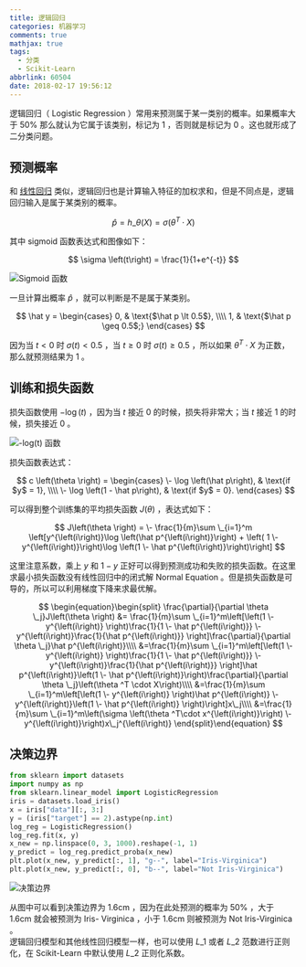 ```yaml
---
title: 逻辑回归
categories: 机器学习
comments: true
mathjax: true
tags:
  - 分类
  - Scikit-Learn
abbrlink: 60504
date: 2018-02-17 19:56:12
---
```


逻辑回归（ Logistic Regression ）常用来预测属于某一类别的概率。如果概率大于 50% 那么就认为它属于该类别，标记为 1 ，否则就是标记为 0 。这也就形成了二分类问题。

<!--more-->

## 预测概率

和 [线性回归](/posts/52662/) 类似，逻辑回归也是计算输入特征的加权求和，但是不同点是，逻辑回归输入是属于某类别的概率。

$$
\hat p = h\_\theta \left(X\right) = \sigma \left(\theta ^T \cdot X\right)
$$

其中 sigmoid 函数表达式和图像如下：

$$
\sigma \left(t\right) = \frac{1}{1+e^{-t}}
$$

![](sigmoid.svg "Sigmoid 函数")

一旦计算出概率 $\hat p$ ，就可以判断是不是属于某类别。

$$
\hat y =
\begin{cases}
0,  & \text{$\hat p \lt 0.5$}, \\\\
1, & \text{$\hat p \geq 0.5$;}
\end{cases}
$$

因为当 $t \lt 0$ 时 $\sigma \left(t\right) \lt 0.5$ ，当 $t \geq 0$ 时 $\sigma \left(t\right) \geq 0.5$ ，所以如果 $\theta ^T\cdot X$ 为正数，那么就预测结果为 1 。

## 训练和损失函数

损失函数使用 $-\log \left(t\right)$ ，因为当 $t$ 接近 0 的时候，损失将非常大；当 $t$ 接近 1 的时候，损失接近 0 。

![-log(t) 函数](log.svg)

损失函数表达式：

$$
c \left(\theta \right) =
\begin{cases}
\- \log \left(\hat p\right),  & \text{if $y$ = 1}, \\\\
\- \log \left(1 - \hat p\right), & \text{if $y$ = 0}.
\end{cases}
$$

可以得到整个训练集的平均损失函数 $J\left(\theta \right)$ ，表达式如下：

$$
J\left(\theta \right) = \- \frac{1}{m}\sum \_{i=1}^m \left[y^{\left(i\right)}\log \left(\hat p^{\left(i\right)}\right) + \left( 1 \- y^{\left(i\right)}\right)\log \left(1 \- \hat p^{\left(i\right)}\right)\right]
$$

这里注意系数，乘上 $y$ 和 $1 - y$ 正好可以得到预测成功和失败的损失函数。在这里求最小损失函数没有线性回归中的闭式解 Normal Equation 。但是损失函数是可导的，所以可以利用梯度下降来求最优解。

$$
\begin{equation}\begin{split}
\frac{\partial}{\partial \theta \_j}J\left(\theta \right) &= \frac{1}{m}\sum \_{i=1}^m\left[\left(1 \- y^{\left(i\right)} \right)\frac{1}{1 \- \hat p^{\left(i\right)}} \- y^{\left(i\right)}\frac{1}{\hat p^{\left(i\right)}} \right]\frac{\partial}{\partial \theta \_j}\hat p^{\left(i\right)}\\\\
&=\frac{1}{m}\sum \_{i=1}^m\left[\left(1 \- y^{\left(i\right)} \right)\frac{1}{1 \- \hat p^{\left(i\right)}} \- y^{\left(i\right)}\frac{1}{\hat p^{\left(i\right)}} \right]\hat p^{\left(i\right)}\left(1 \- \hat p^{\left(i\right)}\right)\frac{\partial}{\partial \theta \_j}\left(\theta ^T \cdot X\right)\\\\
&=\frac{1}{m}\sum \_{i=1}^m\left[\left(1 \- y^{\left(i\right)} \right)\hat p^{\left(i\right)} \- y^{\left(i\right)}\left(1 \- \hat p^{\left(i\right)} \right)\right]x\_j\\\\
&=\frac{1}{m}\sum \_{i=1}^m\left(\sigma \left(\theta ^T\cdot x^{\left(i\right)}\right) \- y^{\left(i\right)}\right)x\_j^{\left(i\right)}
\end{split}\end{equation}
$$

## 决策边界

```python
from sklearn import datasets
import numpy as np
from sklearn.linear_model import LogisticRegression
iris = datasets.load_iris()
x = iris["data"][:, 3:]
y = (iris["target"] == 2).astype(np.int)
log_reg = LogisticRegression()
log_reg.fit(x, y)
x_new = np.linspace(0, 3, 1000).reshape(-1, 1)
y_predict = log_reg.predict_proba(x_new)
plt.plot(x_new, y_predict[:, 1], "g--", label="Iris-Virginica")
plt.plot(x_new, y_predict[:, 0], "b--", label="Not Iris-Virginica")
```

![决策边界](output.svg "决策边界")

从图中可以看到决策边界为 1.6cm ，因为在此处预测的概率为 50% ，大于 1.6cm 就会被预测为 Iris- Virginica ，小于 1.6cm 则被预测为 Not Iris-Virginica 。  
逻辑回归模型和其他线性回归模型一样，也可以使用 $L\_1$ 或者 $L\_2$ 范数进行正则化，在 Scikit-Learn 中默认使用 $L\_2$ 正则化系数。

